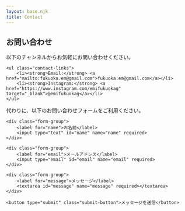 ```yaml
---
layout: base.njk
title: Contact
---
```


<div class="content-container">

## お問い合わせ

<div class="contact-info">
    <p>以下のチャンネルからお気軽にお問い合わせください。</p>
    
    <ul class="contact-links">
        <li><strong>Email:</strong> <a href="mailto:fukuoka.em@gmail.com">fukuoka.em@gmail.com</a></li>
        <li><strong>Instagram:</strong> <a href="https://www.instagram.com/emifukuokag" target="_blank">@emifukuokag</a></li>
    </ul>
</div>

<p>代わりに、以下のお問い合わせフォームをご利用ください。</p>

<form class="contact-form" method="POST" data-success-message="メッセージが送信されました！" data-error-message="エラーが発生しました。">
    <input type="hidden" name="access_key" value="{{ env.web3FormsKey }}">
    <input type="checkbox" name="botcheck" class="hidden" style="display: none;">
    
    <div class="form-group">
        <label for="name">お名前</label>
        <input type="text" id="name" name="name" required>
    </div>
    
    <div class="form-group">
        <label for="email">メールアドレス</label>
        <input type="email" id="email" name="email" required>
    </div>
    
    <div class="form-group">
        <label for="message">メッセージ</label>
        <textarea id="message" name="message" required></textarea>
    </div>
    
    <button type="submit" class="submit-button">メッセージを送信</button>
</form>

</div>